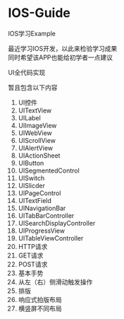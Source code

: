 # IOS-Guide
IOS学习Example

最近学习IOS开发，以此来检验学习成果  
同时希望该APP也能给初学者一点建议

UI全代码实现

暂且包含以下内容

1. UI控件
  1. UITextView
  2. UILabel
  3. UIImageView
  4. UIWebView
  5. UIScrollView
  6. UIAlertView
  7. UIActionSheet
  8. UIButton
  9. UISegmentedControl
  10. UISwitch
  11. UISlicder
  12. UIPageControl
  13. UITextField
  14. UINavigationBar
  15. UITabBarController
  16. UISearchDisplayController
  17. UIProgressView
  18. UITableViewController
2. HTTP请求
  1. GET请求
  2. POST请求
3. 基本手势
  1. 从左（右）侧滑动触发操作
4. 排版
  1. 响应式拍版布局
  2. 横竖屏不同布局